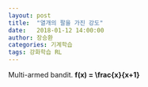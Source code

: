 ```yaml
---
layout: post
title:  "열개의 팔을 가진 강도"
date:   2018-01-12 14:00:00
author: 장승환
categories: 기계학습
tags: 강화학습 RL
---
```


Multi-armed bandit. 
**f(x) = \frac{x}{x+1}**
